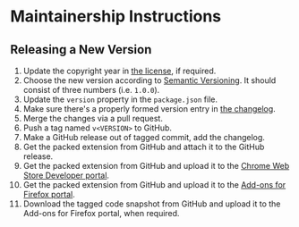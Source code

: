Maintainership Instructions
===========================

Releasing a New Version
-----------------------

1. Update the copyright year in [the license][license], if required.
2. Choose the new version according to [Semantic Versioning][semver]. It should consist of three numbers (i.e. `1.0.0`).
3. Update the `version` property in the `package.json` file.
4. Make sure there's a properly formed version entry in [the changelog][changelog].
5. Merge the changes via a pull request.
6. Push a tag named `v<VERSION>` to GitHub.
7. Make a GitHub release out of tagged commit, add the changelog.
8. Get the packed extension from GitHub and attach it to the GitHub release.
9. Get the packed extension from GitHub and upload it to the [Chrome Web Store Developer portal][chrome-web-store-developer].
10. Get the packed extension from GitHub and upload it to the [Add-ons for Firefox portal][add-ons-for-firefox].
11. Download the tagged code snapshot from GitHub and upload it to the Add-ons for Firefox portal, when required.

[add-ons-for-firefox]: https://addons.mozilla.org/en-US/developers/addon/msdn-delocalizer/edit
[changelog]: ./CHANGELOG.md
[chrome-web-store-developer]: https://chrome.google.com/webstore/developer/dashboard
[license]: ./LICENSE.md
[semver]: https://semver.org/spec/v2.0.0.html
